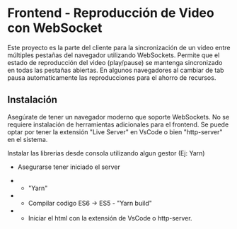 # Frontend - Reproducción de Video con WebSocket

Este proyecto es la parte del cliente para la sincronización de un video entre múltiples pestañas del navegador utilizando WebSockets.
Permite que el estado de reproducción del video (play/pause) se mantenga sincronizado en todas las pestañas abiertas.
En algunos navegadores al cambiar de tab pausa automaticamente las reproducciones para el ahorro de recursos.

## Instalación

Asegúrate de tener un navegador moderno que soporte WebSockets.
No se requiere instalación de herramientas adicionales para el frontend.
Se puede optar por tener la extensión "Live Server" en VsCode o bien "http-server" en el sistema.

Instalar las librerias desde consola utilizando algun gestor (Ej: Yarn)

* Asegurarse tener iniciado el server

* - "Yarn"

* - Compilar codigo ES6 -> ES5 - "Yarn build"

* - Iniciar el html con la extensión de VsCode o http-server.
